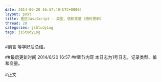 ```yaml
---
date: 2014-06-20 16:57:40(UTC+0800)
layout: post
title: 重拾JavaScript - 类型、值和变量（随时更新）
thread: 20
categories: jsStudyLog
tags: jsStudyLog
---
```


#前言
等学好后总结。

##最后更新时间
2014/6/20 16:57
##章节内容
本日志为1号日志，记录类型、值和变量。
<br/><br/>
#正文
